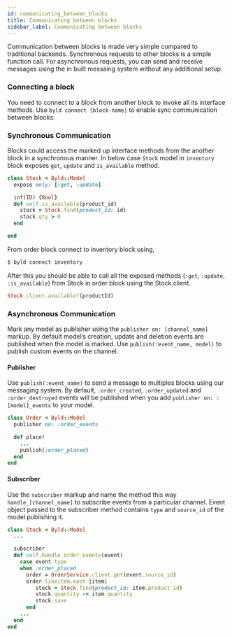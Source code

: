 ```yaml
---
id: communicating_between_blocks
title: Communicating between blocks
sidebar_label: Communicating between blocks
---
```

Communication between blocks is made very simple compared to traditional backends. Synchronous requests to other blocks is a simple function call. For asynchronous requests, you can send and receive messages using the in built messaing system without any additional setup.

### Connecting a block

You need to connect to a block from another block to invoke all its interface methods. Use `byld connect [block-name]` to enable sync communication between blocks.


### Synchronous Communication

Blocks could access the marked up interface methods from the another block in
a synchronous manner. In below case `Stock` model in `inventory` block exposes
`get`, `update` and `is_available` method.

```ruby
class Stock < Byld::Model
  expose only: [:get, :update]

  inf(ID) {Bool}
  def self.is_available(product_id)
    stock = Stock.find(product_id: id)
    stock.qty > 0
  end

end
```

From order block connect to inventory block using,

```sh
$ byld connect inventory
```

After this you should be able to call all the exposed methods (`:get`, `:update`, `:is_available`) from Stock in order block using the Stock.client.

```ruby
Stock.client.available?(productId)
```

### Asynchronous Communication

Mark any model as publisher using the `publisher on: [channel_name]` markup.
By default model’s creation, update and deletion events are published when the
model is marked. Use `publish(:event_name, model)`  to publish custom events
on the channel.

#### Publisher

Use `publish(:event_name)` to send a message to multiples blocks using our
messaging system. By default, `:order_created`, `:order_updated` and
`:order_destroyed` events will be published when you add `publisher on: :[model]_events` to your model.

```ruby
class Order < Byld::Model
  publisher on: :order_events

  def place!
    ...
    publish(:order_placed)
  end
end
```
#### Subscriber

Use the `subscriber` markup and name the method this way `handle_[channel_name]`
to subscribe events from a particular channel. Event object passed to the
subscriber method contains `type` and `source_id` of the model publishing it.

```ruby
class Stock < Byld::Model
  ...

  subscriber
  def self.handle_order_events(event)
    case event.type
    when :order_placed
      order = OrderService.client.get(event.source_id)
      order.lineitem.each |item|
         stock = Stock.find(product_id: item.product_id)
         stock.quantity -= item.quantity
         stock.save
      end
    ...
  end
end
```

